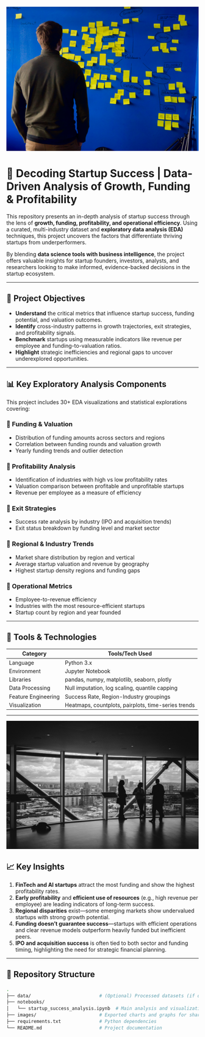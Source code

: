![Startup Analysis](https://github.com/bhaskarpal1707/Startup-Analysis_Using_Python/blob/main/IMG-2.jpg?raw=true)

# 💼 Decoding Startup Success | Data-Driven Analysis of Growth, Funding & Profitability

This repository presents an in-depth analysis of startup success through the lens of **growth, funding, profitability, and operational efficiency**. Using a curated, multi-industry dataset and **exploratory data analysis (EDA)** techniques, this project uncovers the factors that differentiate thriving startups from underperformers.

By blending **data science tools with business intelligence**, the project offers valuable insights for startup founders, investors, analysts, and researchers looking to make informed, evidence-backed decisions in the startup ecosystem.

---

## 🧭 Project Objectives

- **Understand** the critical metrics that influence startup success, funding potential, and valuation outcomes.
- **Identify** cross-industry patterns in growth trajectories, exit strategies, and profitability signals.
- **Benchmark** startups using measurable indicators like revenue per employee and funding-to-valuation ratios.
- **Highlight** strategic inefficiencies and regional gaps to uncover underexplored opportunities.

---

## 📊 Key Exploratory Analysis Components

This project includes 30+ EDA visualizations and statistical explorations covering:

### 📌 Funding & Valuation
- Distribution of funding amounts across sectors and regions
- Correlation between funding rounds and valuation growth
- Yearly funding trends and outlier detection

### 📌 Profitability Analysis
- Identification of industries with high vs low profitability rates
- Valuation comparison between profitable and unprofitable startups
- Revenue per employee as a measure of efficiency

### 📌 Exit Strategies
- Success rate analysis by industry (IPO and acquisition trends)
- Exit status breakdown by funding level and market sector

### 📌 Regional & Industry Trends
- Market share distribution by region and vertical
- Average startup valuation and revenue by geography
- Highest startup density regions and funding gaps

### 📌 Operational Metrics
- Employee-to-revenue efficiency
- Industries with the most resource-efficient startups
- Startup count by region and year founded

---

## 🧰 Tools & Technologies

| Category            | Tools/Tech Used |
|---------------------|-----------------|
| Language            | Python 3.x      |
| Environment         | Jupyter Notebook |
| Libraries           | pandas, numpy, matplotlib, seaborn, plotly |
| Data Processing     | Null imputation, log scaling, quantile capping |
| Feature Engineering | Success Rate, Region-Industry groupings |
| Visualization       | Heatmaps, countplots, pairplots, time-series trends |

---

![Startup Analysis](https://github.com/bhaskarpal1707/Startup-Analysis_Using_Python/blob/main/IMG-1.jpg?raw=true)

## 📈 Key Insights

1. **FinTech and AI startups** attract the most funding and show the highest profitability rates.
2. **Early profitability** and **efficient use of resources** (e.g., high revenue per employee) are leading indicators of long-term success.
3. **Regional disparities** exist—some emerging markets show undervalued startups with strong growth potential.
4. **Funding doesn’t guarantee success**—startups with efficient operations and clear revenue models outperform heavily funded but inefficient peers.
5. **IPO and acquisition success** is often tied to both sector and funding timing, highlighting the need for strategic financial planning.

---

## 📂 Repository Structure

```bash
.
├── data/                         # (Optional) Processed datasets (if open-source)
├── notebooks/
│   └── startup_success_analysis.ipynb  # Main analysis and visualizations
├── images/                       # Exported charts and graphs for sharing
├── requirements.txt              # Python dependencies
└── README.md                     # Project documentation
